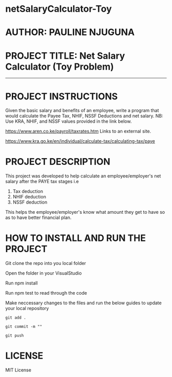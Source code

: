 # netSalaryCalculator-Toy

# AUTHOR: PAULINE NJUGUNA

# PROJECT TITLE: Net Salary Calculator (Toy Problem)
____________________________________________________________________________


# PROJECT INSTRUCTIONS

Given the basic salary and benefits of an employee, write a program that would calculate the Payee Tax, NHIF, NSSF Deductions and net salary.
NB: Use KRA, NHIF, and NSSF values provided in the link below.

https://www.aren.co.ke/payroll/taxrates.htm 
Links to an external site.
  
https://www.kra.go.ke/en/individual/calculate-tax/calculating-tax/paye

# PROJECT DESCRIPTION

This project was developed to help calculate an employee/employer's net salary after the PAYE tax stages i.e

1. Tax deduction
2. NHIF deduction
3. NSSF deduction

This helps the employee/employer's know what amount they get to have so as to have better financial plan.

# HOW TO INSTALL AND RUN THE PROJECT

Git clone the repo into you local folder

Open the folder in your VisualStudio

Run npm install

Run npm test to read through the code

Make neccessary changes to the files and run the below guides to update your local repository

    git add .

    git commit -m ""

    git push 
    
# LICENSE
 
MIT License



 
 
 
 
 

